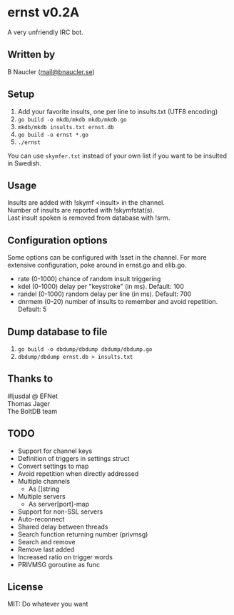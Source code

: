 # ernst v0.2A
A very unfriendly IRC bot.

## Written by
B Naucler (mail@bnaucler.se)

## Setup
1. Add your favorite insults, one per line to insults.txt (UTF8 encoding)
2. `go build -o mkdb/mkdb mkdb/mkdb.go`
3. `mkdb/mkdb insults.txt ernst.db`
4. `go build -o ernst *.go`
5. `./ernst`

You can use `skymfer.txt` instead of your own list if you want to be insulted in Swedish.

## Usage
Insults are added with !skymf \<insult\> in the channel.  
Number of insults are reported with !skymfstat(s).  
Last insult spoken is removed from database with !srm.

## Configuration options
Some options can be configured with !sset in the channel. For more extensive configuration, poke around in ernst.go and elib.go.

* rate (0-1000) chance of random insult triggering
* kdel (0-1000) delay per "keystroke" (in ms). Default: 100
* randel (0-1000) random delay per line (in ms). Default: 700
* dnrmem (0-20) number of insults to remember and avoid repetition. Default: 5

## Dump database to file
1. `go build -o dbdump/dbdump dbdump/dbdump.go`  
2. `dbdump/dbdump ernst.db > insults.txt`

## Thanks to
\#ljusdal @ EFNet  
Thomas Jager  
The BoltDB team  

## TODO
* Support for channel keys
* Definition of triggers in settings struct
* Convert settings to map
* Avoid repetition when directly addressed
* Multiple channels
	- As []string
* Multiple servers
	- As server[port]-map
* Support for non-SSL servers
* Auto-reconnect
* Shared delay between threads
* Search function returning number (privmsg)
* Search and remove
* Remove last added
* Increased ratio on trigger words
* PRIVMSG goroutine as func

## License
MIT:
Do whatever you want
